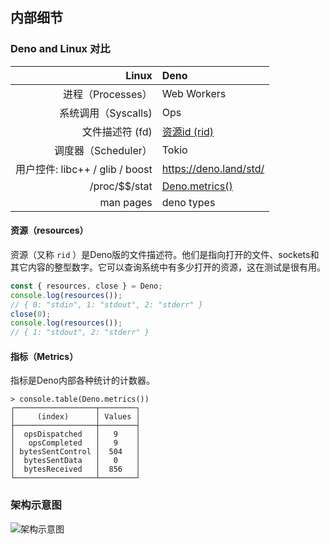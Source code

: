 ## 内部细节

### Deno and Linux 对比

|                       **Linux** | **Deno**                         |
| ------------------------------: | :------------------------------- |
|                进程（Processes） | Web Workers                      |
|              系统调用（Syscalls) | Ops                              |
|                   文件描述符 (fd) | [资源id (rid)](#resources)       |
|              调度器（Scheduler） | Tokio                            |
| 用户控件: libc++ / glib / boost | https://deno.land/std/           |
|                 /proc/\$\$/stat | [Deno.metrics()](#metrics)       |
|                       man pages | deno types                       |

#### 资源（resources）

资源（又称 `rid` ）是Deno版的文件描述符。他们是指向打开的文件、sockets和其它内容的整型数字。它可以查询系统中有多少打开的资源，这在测试是很有用。

```ts
const { resources, close } = Deno;
console.log(resources());
// { 0: "stdin", 1: "stdout", 2: "stderr" }
close(0);
console.log(resources());
// { 1: "stdout", 2: "stderr" }
```

#### 指标（Metrics）

指标是Deno内部各种统计的计数器。

```shell
> console.table(Deno.metrics())
┌──────────────────┬────────┐
│     (index)      │ Values │
├──────────────────┼────────┤
│  opsDispatched   │   9    │
│   opsCompleted   │   9    │
│ bytesSentControl │  504   │
│  bytesSentData   │   0    │
│  bytesReceived   │  856   │
└──────────────────┴────────┘
```

### 架构示意图

![架构示意图](https://deno.land/images/schematic_v0.2.png)
